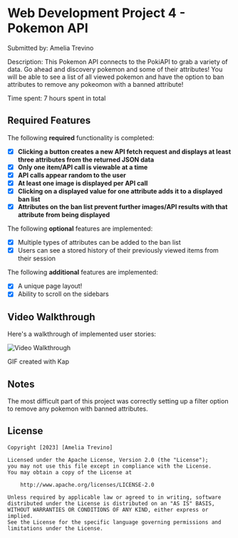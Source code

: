 # Web Development Project 4 - Pokemon API

Submitted by: Amelia Trevino

Description: This Pokemon API connects to the PokiAPI to grab a variety of data. Go ahead and discovery pokemon and some of their attributes! You will be able
             to see a list of all viewed pokemon and have the option to ban attributes to remove any pokeomon with a banned attribute!

Time spent: 7 hours spent in total

## Required Features

The following **required** functionality is completed:

- [x] **Clicking a button creates a new API fetch request and displays at least three attributes from the returned JSON data**
- [x] **Only one item/API call is viewable at a time**
- [x] **API calls appear random to the user**
- [x] **At least one image is displayed per API call**
- [x] **Clicking on a displayed value for one attribute adds it to a displayed ban list**
- [x] **Attributes on the ban list prevent further images/API results with that attribute from being displayed**

The following **optional** features are implemented:

- [x] Multiple types of attributes can be added to the ban list
- [x] Users can see a stored history of their previously viewed items from their session

The following **additional** features are implemented:

* [x] A unique page layout!
* [x] Ability to scroll on the sidebars

## Video Walkthrough

Here's a walkthrough of implemented user stories:

<img src='https://i.imgur.com/WLEOehQ.gif' title='Video Walkthrough' width='' alt='Video Walkthrough' />

<!-- Replace this with whatever GIF tool you used! -->
GIF created with Kap
<!-- Recommended tools:
[Kap](https://getkap.co/) for macOS
[ScreenToGif](https://www.screentogif.com/) for Windows
[peek](https://github.com/phw/peek) for Linux. -->

## Notes

The most difficult part of this project was correctly setting up a filter option to remove any pokemon with banned attributes. 

## License

    Copyright [2023] [Amelia Trevino]

    Licensed under the Apache License, Version 2.0 (the "License");
    you may not use this file except in compliance with the License.
    You may obtain a copy of the License at

        http://www.apache.org/licenses/LICENSE-2.0

    Unless required by applicable law or agreed to in writing, software
    distributed under the License is distributed on an "AS IS" BASIS,
    WITHOUT WARRANTIES OR CONDITIONS OF ANY KIND, either express or implied.
    See the License for the specific language governing permissions and
    limitations under the License.
